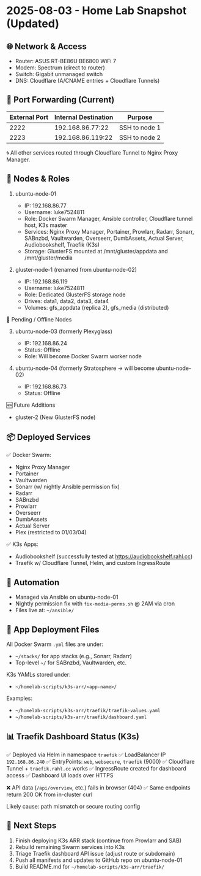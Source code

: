 2025-08-03 - Home Lab Snapshot (Updated)
========================================

🌐 Network & Access
-------------------
- Router: ASUS RT-BE86U BE6800 WiFi 7
- Modem: Spectrum (direct to router)
- Switch: Gigabit unmanaged switch
- DNS: Cloudflare (A/CNAME entries + Cloudflare Tunnels)

🔐 Port Forwarding (Current)
----------------------------
| External Port | Internal Destination         | Purpose       |
|---------------|------------------------------|---------------|
| 2222          | 192.168.86.77:22             | SSH to node 1 |
| 2223          | 192.168.86.119:22            | SSH to node 2 |

🌀 All other services routed through Cloudflare Tunnel to Nginx Proxy Manager.

🧱 Nodes & Roles
----------------

1. ubuntu-node-01
   - IP: 192.168.86.77
   - Username: luke7524811
   - Role: Docker Swarm Manager, Ansible controller, Cloudflare tunnel host, K3s master
   - Services: Nginx Proxy Manager, Portainer, Prowlarr, Radarr, Sonarr, SABnzbd,
               Vaultwarden, Overseerr, DumbAssets, Actual Server, Audiobookshelf, Traefik (K3s)
   - Storage: GlusterFS mounted at /mnt/gluster/appdata and /mnt/gluster/media

2. gluster-node-1 (renamed from ubuntu-node-02)
   - IP: 192.168.86.119
   - Username: luke7524811
   - Role: Dedicated GlusterFS storage node
   - Drives: data1, data2, data3, data4
   - Volumes: gfs_appdata (replica 2), gfs_media (distributed)

🔻 Pending / Offline Nodes

3. ubuntu-node-03 (formerly Plexyglass)
   - IP: 192.168.86.24
   - Status: Offline
   - Role: Will become Docker Swarm worker node

4. ubuntu-node-04 (formerly Stratosphere → will become ubuntu-node-02)
   - IP: 192.168.86.73
   - Status: Offline

🆕 Future Additions

- gluster-2 (New GlusterFS node)

📦 Deployed Services
---------------------

✅ Docker Swarm:
- Nginx Proxy Manager
- Portainer
- Vaultwarden
- Sonarr (w/ nightly Ansible permission fix)
- Radarr
- SABnzbd
- Prowlarr
- Overseerr
- DumbAssets
- Actual Server
- Plex (restricted to 01/03/04)

✅ K3s Apps:
- Audiobookshelf (successfully tested at https://audiobookshelf.rahl.cc)
- Traefik w/ Cloudflare Tunnel, Helm, and custom IngressRoute

🔁 Automation
-------------
- Managed via Ansible on ubuntu-node-01
- Nightly permission fix with `fix-media-perms.sh` @ 2AM via cron
- Files live at: `~/ansible/`

📂 App Deployment Files
------------------------
All Docker Swarm `.yml` files are under:
- `~/stacks/` for app stacks (e.g., Sonarr, Radarr)
- Top-level `~/` for SABnzbd, Vaultwarden, etc.

K3s YAMLs stored under:
- `~/homelab-scripts/k3s-arr/<app-name>/`

Examples:
- `~/homelab-scripts/k3s-arr/traefik/traefik-values.yaml`
- `~/homelab-scripts/k3s-arr/traefik/dashboard.yaml`

📊 Traefik Dashboard Status (K3s)
---------------------------------
✅ Deployed via Helm in namespace `traefik`
✅ LoadBalancer IP `192.168.86.240`
✅ EntryPoints: `web`, `websecure`, `traefik` (9000)
✅ Cloudflare Tunnel + `traefik.rahl.cc` works
✅ IngressRoute created for dashboard access
✅ Dashboard UI loads over HTTPS

❌ API data (`/api/overview`, etc.) fails in browser (404)
✅ Same endpoints return 200 OK from in-cluster curl

Likely cause: path mismatch or secure routing config

📌 Next Steps
-------------
1. Finish deploying K3s ARR stack (continue from Prowlarr and SAB)
2. Rebuild remaining Swarm services into K3s
3. Triage Traefik dashboard API issue (adjust route or subdomain)
4. Push all manifests and updates to GitHub repo on ubuntu-node-01
5. Build README.md for `~/homelab-scripts/k3s-arr/traefik/`
